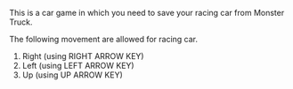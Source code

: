 This is a car game in which you need to save your racing car from Monster Truck.

The following movement are allowed for racing car.
1. Right (using RIGHT ARROW KEY)
2. Left (using LEFT ARROW KEY)
3. Up (using UP ARROW KEY)
